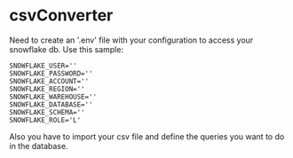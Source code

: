 # csvConverter

Need to create an '.env' file with your configuration to access your snowflake db.
Use this sample:

    SNOWFLAKE_USER=''
    SNOWFLAKE_PASSWORD=''
    SNOWFLAKE_ACCOUNT=''
    SNOWFLAKE_REGION=''
    SNOWFLAKE_WAREHOUSE=''
    SNOWFLAKE_DATABASE=''
    SNOWFLAKE_SCHEMA=''
    SNOWFLAKE_ROLE='L'
      
Also you have to import your csv file and define the queries you want to do in the database.

